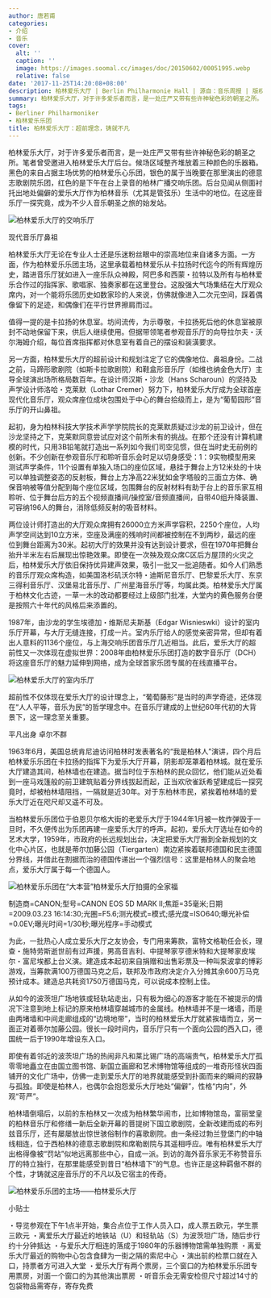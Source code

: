 ```yaml
---
author: 唐若甫
categories:
- 介绍
- 音乐
cover:
  alt: ''
  caption: ''
  image: https://images.soomal.cc/images/doc/20150602/00051995.webp
  relative: false
date: '2017-11-25T14:20:08+08:00'
description: 柏林爱乐大厅 | Berlin Philharmonie Hall | 源自：音乐周报 | 版权：转载 |  平均/总评分：09.00/18
summary: 柏林爱乐大厅，对于许多爱乐者而言，是一处庄严又带有些许神秘色彩的朝圣之所。笔者曾受邀进入柏林爱乐大厅后台。候场区域整齐堆放着三种颜色的乐器箱。黑色的来自占据主场优势的柏林爱乐心乐团，银色的属于当晚要在那里演出的德意志歌剧院乐团，红色的是下午在台上录音的柏林广播交响乐团……
tags:
- Berliner Philharmoniker
- 柏林爱乐乐团
title: 柏林爱乐大厅：超前理念，铸就不凡
---
```


柏林爱乐大厅，对于许多爱乐者而言，是一处庄严又带有些许神秘色彩的朝圣之所。笔者曾受邀进入柏林爱乐大厅后台。候场区域整齐堆放着三种颜色的乐器箱。黑色的来自占据主场优势的柏林爱乐心乐团，银色的属于当晚要在那里演出的德意志歌剧院乐团，红色的是下午在台上录音的柏林广播交响乐团。后台见闻从侧面衬托出地处偏僻的爱乐大厅作为柏林音乐（尤其是管弦乐）生活中的地位。在这座音乐厅一探究竟，成为不少人音乐朝圣之旅的始发站。

![柏林爱乐大厅的交响乐厅](https://images.soomal.cc/images/doc/20171125/00071823.webp)





现代音乐厅鼻祖

柏林爱乐大厅无论在专业人士还是乐迷粉丝眼中的崇高地位来自诸多方面。一方面，作为柏林爱乐乐团主场，这里承载着柏林爱乐从卡拉扬时代迄今的所有辉煌历史，踏进音乐厅犹如进入一座乐队众神殿，阿巴多和西蒙・拉特以及所有与柏林爱乐合作过的指挥家、歌唱家、独奏家都在这里登台。这股强大气场集结在大厅观众席内，对一个能将乐团历史如数家珍的人来说，仿佛就像进入二次元空间，踩着偶像留下的足迹，和偶像们在平行世界擦肩而过。

值得一提的是卡拉扬的休息室。坊间流传，为示尊敬，卡拉扬死后他的休息室被原封不动地保留下来，供后人继续使用。但据带领笔者参观音乐厅的向导拉尔夫・沃尔海姆介绍，每位首席指挥都对休息室有着自己的摆设和装潢要求。

另一方面，柏林爱乐大厅的超前设计和规划注定了它的偶像地位、鼻祖身份。二战之前，马蹄形歌剧院（如斯卡拉歌剧院）和鞋盒形音乐厅（如维也纳金色大厅）主导全球演出场所格局数百年。在设计师汉斯・沙龙（Hans Scharoun）的坚持及声学设计师洛哈・克莱默（Lothar Cremer）努力下，柏林爱乐大厅成为全球首座现代化音乐厅，观众席座位成块包围处于中心的舞台拾级而上，是为“葡萄园形”音乐厅的开山鼻祖。

起初，身为柏林科技大学技术声学学院院长的克莱默质疑过沙龙的前卫设计，但在沙龙坚持之下，克莱默同意尝试应对这个前所未有的挑战。在那个还没有计算机建模的时代，只用3B铅笔就打造出一系列如今我们司空见惯，但在当时史无前例的创新。不少创新在参观音乐厅和聆听音乐会时足以切身感受：1：9实物模型用来测试声学条件，11个设置有单独入场口的座位区域，悬挂于舞台上方12米处的十块可以单独调整姿态的反射板，舞台上方净高22米犹如金字塔般的三面立方体、确保音响被等值分配到每个座位区域，包围舞台的反射材料有助于台上的音乐家互相聆听、位于舞台后方的五个视频直播间/操控室/音频直播间，自带40组升降装置、可容纳196人的舞台，消除低频反射的吸音材料。

两位设计师打造出的大厅观众席拥有26000立方米声学容积，2250个座位，人均声学空间达到10立方米，空座及满座的残响时间都被控制在不到两秒，最远的座位到舞台距离为30米。起初大厅的效果并没有达到设计要求，但在1970年把舞台抬升半米左右后展现出惊艳效果。即使在一次殃及观众席C区后方屋顶的火灾之后，柏林爱乐大厅依旧保持优异建声效果，吸引一批又一批追随者。如今人们熟悉的音乐厅观众席构造，如美国洛杉矶沃尔特・迪斯尼音乐厅、巴黎爱乐大厅、东京三得利音乐厅、汉堡易北音乐厅、广州星海音乐厅等，均属此类。柏林爱乐大厅属于柏林文化古迹，一草一木的改动都要经过上级部门批准，大堂内的黄色服务台便是按照六十年代的风格后来添置的。

1987年，由沙龙的学生埃德加・维斯尼夫斯基（Edgar Wisnieswki）设计的室内乐厅开幕，与大厅无缝连接，打成一片。室内乐厅给人的感觉亲密异常，但却有着出人意料的1136个座位，与上海交响乐团音乐厅几近相当。此后，爱乐大厅的超前性又一次体现在虚拟世界：2008年由柏林爱乐乐团打造的数字音乐厅（DCH）将这座音乐厅的魅力延伸到网络，成为全球首家乐团专属的在线直播平台。

![柏林爱乐大厅的室内乐厅](https://images.soomal.cc/images/doc/20171125/00071822.webp)





超前性不仅体现在爱乐大厅的设计理念上，“葡萄藤形”是当时的声学奇迹，还体现在“人人平等，音乐为民”的哲学理念中。在音乐厅建成的上世纪60年代初的大背景下，这一理念至关重要。

平凡出身 卓尔不群

1963年6月，美国总统肯尼迪访问柏林时发表著名的“我是柏林人”演讲，四个月后柏林爱乐乐团在卡拉扬的指挥下为爱乐大厅开幕，阴影却笼罩着柏林城。就在爱乐大厅建造其间，柏林墙也在建造。据当时位于东柏林的民众回忆，他们能从近处看到一座马戏篷般的前卫建筑贴着分界线拔起而起，正当欢欣雀跃希望建成后一探究竟时，却被柏林墙阻挡，一隔就是近30年。对于东柏林市民，紧挨着柏林墙的爱乐大厅近在咫尺却又遥不可及。

当柏林爱乐乐团位于伯恩贝尔格大街的老爱乐大厅于1944年1月被一枚炸弹毁于一旦时，不久便传出为乐团再建一座爱乐大厅的呼声。起初，爱乐大厅选址在如今的艺术大学，1959年，市政府的长远规划出台，决定把爱乐大厅搬到全新规划的文化中心片区，也就是蒂尔加藤公园（Tiergarten）南边紧挨着联邦德国和民主德国分界线，并借此在割据而治的德国传递出一个强烈信号：这里是柏林人的聚会地点，爱乐大厅属于每一个德国人。

![柏林爱乐乐团在“大本营”柏林爱乐大厅拍摄的全家福](https://images.soomal.cc/images/doc/20111108/00014785.webp)

制造商=CANON;型号=CANON EOS 5D MARK II;焦距=35毫米;日期=2009.03.23 16:14:30;光圈=F5.6;测光模式=模式;感光度=ISO640;曝光补偿=0.0EV;曝光时间=1/30秒;曝光程序=手动模式



为此，一批热心人成立爱乐大厅之友协会，专门用来筹款，富特文格勒任会长，理查・施特劳斯逝世前有过声援，男高音吉利、中提琴家亨德米特和大提琴家皮埃尔・富尼埃都上台义演。建造成本起初来自捐赠和出售彩票及一种叫泵波拿的博彩游戏，当筹款满100万德国马克之后，联邦及市政府决定介入分摊其余600万马克预计成本。建造总共耗资1750万德国马克，可以说成本控制上佳。

从如今的波茨坦广场地铁或轻轨站走出，只有极为细心的游客才能在不被提示的情况下注意到地上标记的原来柏林墙穿越城市的金属线。柏林墙并不是一堵墙，而是由两堵墙和中间走廊组成的“边境地带”，当时的柏林爱乐大厅就紧挨墙而立，另一面正对着蒂尔加藤公园。很长一段时间内，音乐厅只有一个面向公园的西入口，德国统一后于1990年增设东入口。

即使有着邻近的波茨坦广场的热闹非凡和莱比锡广场的高端贵气，柏林爱乐大厅孤零零地矗立在由国立图书馆、新国立画廊和艺术博物馆等组成的一堆奇形怪状四面铺开的文化广场中，仿佛一走到爱乐大厅的地界就能感受到扑面而来的瞬间的寂静与孤独。即使是柏林人，也偶尔会抱怨爱乐大厅地处“偏僻”，性格“内向”，外观“苛严”。

柏林墙倒塌后，以前的东柏林又一次成为柏林繁华闹市，比如博物馆岛，富丽堂皇的柏林音乐厅和修缮一新后全新开幕的菩提树下国立歌剧院，全新改建而成的布列兹音乐厅，还有屡屡放出惊世骇俗制作的喜歌剧院。由一条经过勃兰登堡门的中轴线相连，位于西柏林的德意志歌剧院和席勒剧院与其遥相呼应。唯有柏林爱乐大厅出格得像被“罚站”似地远离那些中心，自成一派。到访的海外音乐家无不称赞音乐厅的特立独行，在那里能感受到昔日“柏林墙下”的气息。也许正是这种羁傲不群的个性，才铸就这座音乐厅的不凡以及它宿主的传奇。

![柏林爱乐乐团的主场――柏林爱乐大厅](https://images.soomal.cc/images/doc/20150602/00051995.webp)





小贴士

・导览参观在下午1点半开始，集合点位于工作人员入口，成人票五欧元，学生票三欧元
・离爱乐大厅最近的地铁站（U）和轻轨站（S）为波茨坦广场，随后步行约十分钟抵达
・与爱乐大厅相连的落成于1980年的乐器博物馆需单独购票
・离爱乐大厅最近的购物中心包含食肆为一街之隔的索尼中心
・演出前的检票口就在入口，持票者方可进入大堂
・爱乐大厅有两个票房，三个窗口的为柏林爱乐乐团专用票房，对面一个窗口的为其他演出票房
・听音乐会无需安检但尺寸超过14寸的包袋物品需寄存，寄存免费